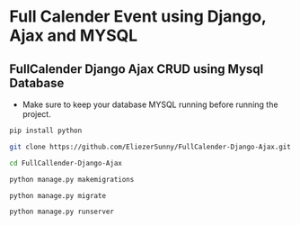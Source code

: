 # Full Calender Event using Django, Ajax and MYSQL

## FullCalender Django Ajax CRUD using Mysql Database

- Make sure to keep your database MYSQL running before running the project.

```sh
pip install python
```

```sh 
git clone https://github.com/EliezerSunny/FullCalender-Django-Ajax.git
```

```sh 
cd FullCallender-Django-Ajax
```

```sh 
python manage.py makemigrations
```

```sh 
python manage.py migrate
```

```sh 
python manage.py runserver
```
